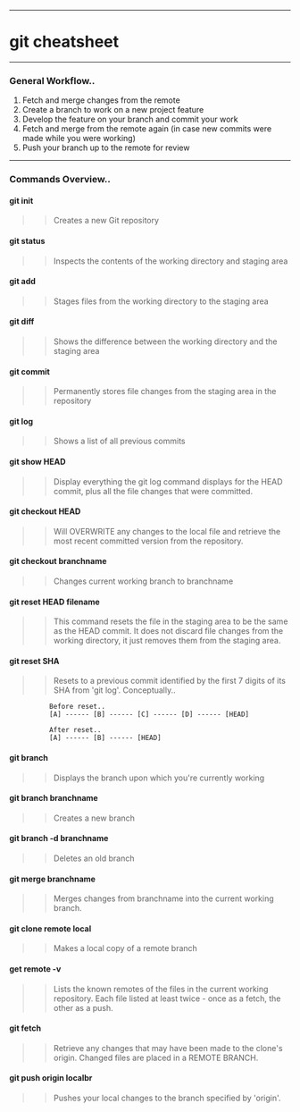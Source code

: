 ***
# git cheatsheet
***
### General Workflow..

1. Fetch and merge changes from the remote
2. Create a branch to work on a new project feature
3. Develop the feature on your branch and commit your work
4. Fetch and merge from the remote again (in case new commits were made while you were working)
5. Push your branch up to the remote for review
***
### Commands Overview..

#### git init
>> Creates a new Git repository

#### git status
>>Inspects the contents of the working directory and staging area

#### git add
>>Stages files from the working directory to the staging area

#### git diff
>>Shows the difference between the working directory and the staging area

#### git commit
>>Permanently stores file changes from the staging area in the repository

#### git log
>>Shows a list of all previous commits

#### git show HEAD
>>Display everything the git log command displays for the HEAD commit, plus all the file changes that were committed.

#### git checkout HEAD
>>Will OVERWRITE any changes to the local file and retrieve the most recent committed version from the repository.

#### git checkout branchname
>>Changes current working branch to branchname

#### git reset HEAD filename
>>This command resets the file in the staging area to be the same as the HEAD commit. It does not discard file changes from the working directory, it just removes them from the staging area.

#### git reset SHA
>>Resets to a previous commit identified by the first 7 digits of its SHA from 'git log'. Conceptually..

              Before reset..
              [A] ------ [B] ------ [C] ------ [D] ------ [HEAD]
              
              After reset..
              [A] ------ [B] ------ [HEAD]

#### git branch
>>Displays the branch upon which you're currently working

#### git branch branchname
>>Creates a new branch

#### git branch -d branchname
>>Deletes an old branch

#### git merge branchname
>>Merges changes from branchname into the current working branch.

#### git clone remote local
>>Makes a local copy of a remote branch

#### get remote -v
>>Lists the known remotes of the files in the current working repository. Each file listed at least twice - once as a fetch, the other as a push.

#### git fetch
>>Retrieve any changes that may have been made to the clone's origin. Changed files are placed in a REMOTE BRANCH.

#### git push origin localbr
>>Pushes your local changes to the branch specified by 'origin'.
